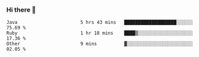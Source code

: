 ### Hi there 👋

<!--START_SECTION:waka-->

```text
Java                       5 hrs 43 mins   ███████████████████░░░░░░   75.69 %
Ruby                       1 hr 18 mins    ████▒░░░░░░░░░░░░░░░░░░░░   17.36 %
Other                      9 mins          ▓░░░░░░░░░░░░░░░░░░░░░░░░   02.05 %
```

<!--END_SECTION:waka-->

<!--
**jerry-shao/jerry-shao** is a ✨ _special_ ✨ repository because its `README.md` (this file) appears on your GitHub profile.

Here are some ideas to get you started:

- 🔭 I’m currently working on ...
- 🌱 I’m currently learning ...
- 👯 I’m looking to collaborate on ...
- 🤔 I’m looking for help with ...
- 💬 Ask me about ...
- 📫 How to reach me: ...
- 😄 Pronouns: ...
- ⚡ Fun fact: ...
-->
